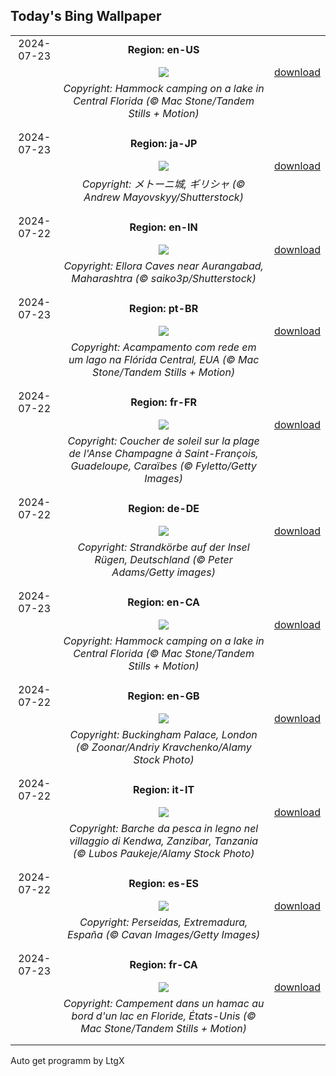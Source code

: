 ## Today's Bing Wallpaper
|      |      |      |
| :----: | :----: | :----: |
|2024-07-23|**Region: en-US**||
||![](https://www.bing.com/th?id=OHR.HammockCamping_EN-US9298465355_UHD.jpg&pid=hp&w=1152&h=648&rs=1&c=4)| [download](https://www.bing.com/th?id=OHR.HammockCamping_EN-US9298465355_UHD.jpg)|
||*Copyright: Hammock camping on a lake in Central Florida (© Mac Stone/Tandem Stills + Motion)*
||
|||
|2024-07-23|**Region: ja-JP**||
||![](https://www.bing.com/th?id=OHR.MethoniCastle_JA-JP3234736349_UHD.jpg&pid=hp&w=1152&h=648&rs=1&c=4)| [download](https://www.bing.com/th?id=OHR.MethoniCastle_JA-JP3234736349_UHD.jpg)|
||*Copyright: メトーニ城, ギリシャ (© Andrew Mayovskyy/Shutterstock)*
||
|||
|2024-07-22|**Region: en-IN**||
||![](https://www.bing.com/th?id=OHR.ElloraCavesMH_EN-IN9734367387_UHD.jpg&pid=hp&w=1152&h=648&rs=1&c=4)| [download](https://www.bing.com/th?id=OHR.ElloraCavesMH_EN-IN9734367387_UHD.jpg)|
||*Copyright: Ellora Caves near Aurangabad, Maharashtra (© saiko3p/Shutterstock)*
||
|||
|2024-07-23|**Region: pt-BR**||
||![](https://www.bing.com/th?id=OHR.HammockCamping_PT-BR1798965099_UHD.jpg&pid=hp&w=1152&h=648&rs=1&c=4)| [download](https://www.bing.com/th?id=OHR.HammockCamping_PT-BR1798965099_UHD.jpg)|
||*Copyright: Acampamento com rede em um lago na Flórida Central, EUA (© Mac Stone/Tandem Stills + Motion)*
||
|||
|2024-07-22|**Region: fr-FR**||
||![](https://www.bing.com/th?id=OHR.SaintFrancois_FR-FR9354176013_UHD.jpg&pid=hp&w=1152&h=648&rs=1&c=4)| [download](https://www.bing.com/th?id=OHR.SaintFrancois_FR-FR9354176013_UHD.jpg)|
||*Copyright: Coucher de soleil sur la plage de l'Anse Champagne à Saint-François, Guadeloupe, Caraïbes (© Fyletto/Getty Images)*
||
|||
|2024-07-22|**Region: de-DE**||
||![](https://www.bing.com/th?id=OHR.WickerBeachBaskets_DE-DE6881369278_UHD.jpg&pid=hp&w=1152&h=648&rs=1&c=4)| [download](https://www.bing.com/th?id=OHR.WickerBeachBaskets_DE-DE6881369278_UHD.jpg)|
||*Copyright: Strandkörbe auf der Insel Rügen, Deutschland (© Peter Adams/Getty images)*
||
|||
|2024-07-23|**Region: en-CA**||
||![](https://www.bing.com/th?id=OHR.HammockCamping_EN-CA7138576311_UHD.jpg&pid=hp&w=1152&h=648&rs=1&c=4)| [download](https://www.bing.com/th?id=OHR.HammockCamping_EN-CA7138576311_UHD.jpg)|
||*Copyright: Hammock camping on a lake in Central Florida (© Mac Stone/Tandem Stills + Motion)*
||
|||
|2024-07-22|**Region: en-GB**||
||![](https://www.bing.com/th?id=OHR.BuckinghamOpening2024_EN-GB9070142687_UHD.jpg&pid=hp&w=1152&h=648&rs=1&c=4)| [download](https://www.bing.com/th?id=OHR.BuckinghamOpening2024_EN-GB9070142687_UHD.jpg)|
||*Copyright: Buckingham Palace, London (© Zoonar/Andriy Kravchenko/Alamy Stock Photo)*
||
|||
|2024-07-22|**Region: it-IT**||
||![](https://www.bing.com/th?id=OHR.ZanzibarBoats_IT-IT2498729421_UHD.jpg&pid=hp&w=1152&h=648&rs=1&c=4)| [download](https://www.bing.com/th?id=OHR.ZanzibarBoats_IT-IT2498729421_UHD.jpg)|
||*Copyright: Barche da pesca in legno nel villaggio di Kendwa, Zanzibar, Tanzania (© Lubos Paukeje/Alamy Stock Photo)*
||
|||
|2024-07-22|**Region: es-ES**||
||![](https://www.bing.com/th?id=OHR.PerseidasExtremadura_ES-ES2162397207_UHD.jpg&pid=hp&w=1152&h=648&rs=1&c=4)| [download](https://www.bing.com/th?id=OHR.PerseidasExtremadura_ES-ES2162397207_UHD.jpg)|
||*Copyright: Perseidas, Extremadura, España (© Cavan Images/Getty Images)*
||
|||
|2024-07-23|**Region: fr-CA**||
||![](https://www.bing.com/th?id=OHR.HammockCamping_FR-CA0644251921_UHD.jpg&pid=hp&w=1152&h=648&rs=1&c=4)| [download](https://www.bing.com/th?id=OHR.HammockCamping_FR-CA0644251921_UHD.jpg)|
||*Copyright: Campement dans un hamac au bord d'un lac en Floride, États-Unis (© Mac Stone/Tandem Stills + Motion)*
||
|||

Auto get programm by LtgX
